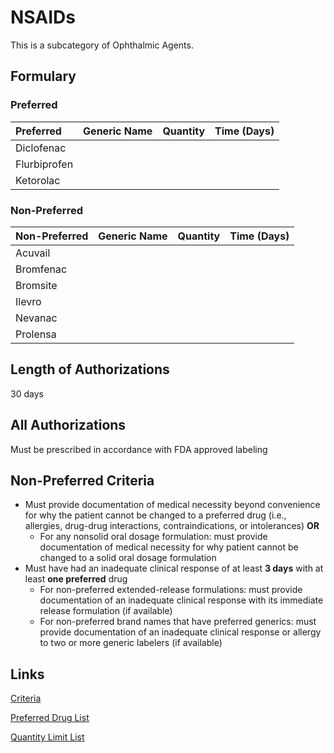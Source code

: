 # NSAIDs

This is a subcategory of Ophthalmic Agents.

## Formulary

### Preferred

| Preferred    | Generic Name | Quantity | Time (Days) |
| :----------- | :----------- | :------: | :---------: |
| Diclofenac   |              |          |             |
| Flurbiprofen |              |          |             |
| Ketorolac    |              |          |             |

### Non-Preferred

| Non-Preferred | Generic Name | Quantity | Time (Days) |
| :------------ | :----------- | :------: | :---------: |
| Acuvail       |              |          |             |
| Bromfenac     |              |          |             |
| Bromsite      |              |          |             |
| Ilevro        |              |          |             |
| Nevanac       |              |          |             |
| Prolensa      |              |          |             |

## Length of Authorizations

30 days

## All Authorizations

Must be prescribed in accordance with FDA approved labeling

## Non-Preferred Criteria

- Must provide documentation of medical necessity beyond convenience for why the patient cannot be changed to a preferred drug (i.e., allergies, drug-drug interactions, contraindications, or intolerances) **OR**
    - For any nonsolid oral dosage formulation: must provide documentation of medical necessity for why patient cannot be changed to a solid oral dosage formulation
- Must have had an inadequate clinical response of at least **3 days** with at least **one preferred** drug
    - For non-preferred extended-release formulations: must provide documentation of an inadequate clinical response with its immediate release formulation (if available)
    - For non-preferred brand names that have preferred generics: must provide documentation of an inadequate clinical response or allergy to two or more generic labelers (if available)

## Links

[Criteria](https://pharmacy.medicaid.ohio.gov/sites/default/files/20230101_UPDL%20_Criteria_APPROVED.pdf#page=88)

[Preferred Drug List](https://pharmacy.medicaid.ohio.gov/sites/default/files/20230101_UPDL_APPROVED_12.13.22.pdf#page=29)

[Quantity Limit List](https://pharmacy.medicaid.ohio.gov/sites/default/files/20230101_Ohio_Medicaid_Quantity_Document_APPROVED.pdf)

